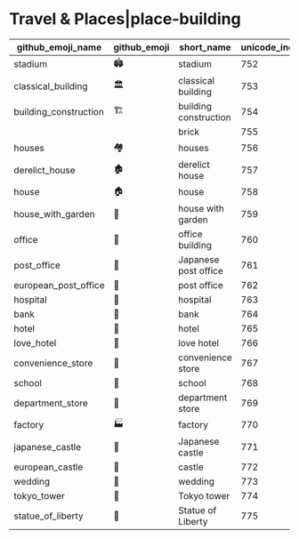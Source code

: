# Travel & Places|place-building

|github_emoji_name|github_emoji|short_name|unicode_index|
|---|---|---|---|
|stadium|:stadium:|stadium|752|
|classical_building|:classical_building:|classical building|753|
|building_construction|:building_construction:|building construction|754|
|||brick|755|
|houses|:houses:|houses|756|
|derelict_house|:derelict_house:|derelict house|757|
|house|:house:|house|758|
|house_with_garden|:house_with_garden:|house with garden|759|
|office|:office:|office building|760|
|post_office|:post_office:|Japanese post office|761|
|european_post_office|:european_post_office:|post office|762|
|hospital|:hospital:|hospital|763|
|bank|:bank:|bank|764|
|hotel|:hotel:|hotel|765|
|love_hotel|:love_hotel:|love hotel|766|
|convenience_store|:convenience_store:|convenience store|767|
|school|:school:|school|768|
|department_store|:department_store:|department store|769|
|factory|:factory:|factory|770|
|japanese_castle|:japanese_castle:|Japanese castle|771|
|european_castle|:european_castle:|castle|772|
|wedding|:wedding:|wedding|773|
|tokyo_tower|:tokyo_tower:|Tokyo tower|774|
|statue_of_liberty|:statue_of_liberty:|Statue of Liberty|775|
